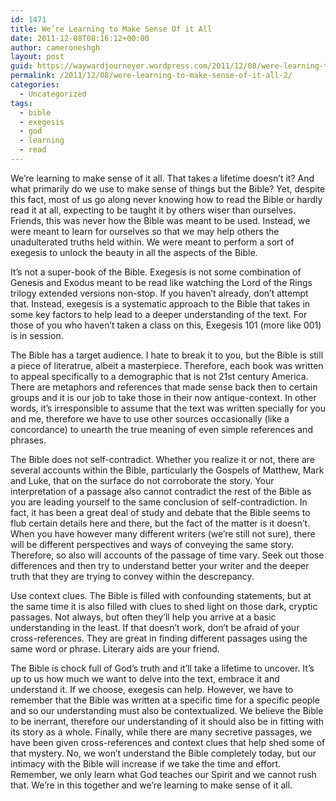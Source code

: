 ```yaml
---
id: 1471
title: We’re Learning to Make Sense Of it All
date: 2011-12-08T08:16:12+00:00
author: cameroneshgh
layout: post
guid: https://waywardjourneyer.wordpress.com/2011/12/08/were-learning-to-make-sense-of-it-all-2/
permalink: /2011/12/08/were-learning-to-make-sense-of-it-all-2/
categories:
  - Uncategorized
tags:
  - bible
  - exegesis
  - god
  - learning
  - read
---
```

We’re learning to make sense of it all. That takes a lifetime doesn’t it? And what primarily do we use to make sense of things but the Bible? Yet, despite this fact, most of us go along never knowing how to read the Bible or hardly read it at all, expecting to be taught it by others wiser than ourselves. Friends, this was never how the Bible was meant to be used. Instead, we were meant to learn for ourselves so that we may help others the unadulterated truths held within. We were meant to perform a sort of exegesis to unlock the beauty in all the aspects of the Bible.

It’s not a super-book of the Bible. Exegesis is not some combination of Genesis and Exodus meant to be read like watching the Lord of the Rings trilogy extended versions non-stop. If you haven’t already, don’t attempt that. Instead, exegesis is a systematic approach to the Bible that takes in some key factors to help lead to a deeper understanding of the text. For those of you who haven’t taken a class on this, Exegesis 101 (more like 001) is in session.

The Bible has a target audience. I hate to break it to you, but the Bible is still a piece of literatrue, albeit a masterpiece. Therefore, each book was written to appeal specifically to a demographic that is not 21st century America. There are metaphors and references that made sense back then to certain groups and it is our job to take those in their now antique-context. In other words, it’s irresponsible to assume that the text was written specially for you and me, therefore we have to use other sources occasionally (like a concordance) to unearth the true meaning of even simple references and phrases.

The Bible does not self-contradict. Whether you realize it or not, there are several accounts within the Bible, particularly the Gospels of Matthew, Mark and Luke, that on the surface do not corroborate the story. Your interpretation of a passage also cannot contradict the rest of the Bible as you are leading yourself to the same conclusion of self-contradiction. In fact, it has been a great deal of study and debate that the Bible seems to flub certain details here and there, but the fact of the matter is it doesn’t. When you have however many different writers (we’re still not sure), there will be different perspectives and ways of conveying the same story. Therefore, so also will accounts of the passage of time vary. Seek out those differences and then try to understand better your writer and the deeper truth that they are trying to convey within the descrepancy.

Use context clues. The Bible is filled with confounding statements, but at the same time it is also filled with clues to shed light on those dark, cryptic passages. Not always, but often they’ll help you arrive at a basic understanding in the least. If that doesn’t work, don’t be afraid of your cross-references. They are great in finding different passages using the same word or phrase. Literary aids are your friend.

The Bible is chock full of God’s truth and it’ll take a lifetime to uncover. It’s up to us how much we want to delve into the text, embrace it and understand it. If we choose, exegesis can help. However, we have to remember that the Bible was written at a specific time for a specific people and so our understanding must also be contextualized. We believe the Bible to be inerrant, therefore our understanding of it should also be in fitting with its story as a whole. Finally, while there are many secretive passages, we have been given cross-references and context clues that help shed some of that mystery. No, we won’t understand the Bible completely today, but our intimacy with the Bible will increase if we take the time and effort. Remember, we only learn what God teaches our Spirit and we cannot rush that. We’re in this together and we’re learning to make sense of it all.